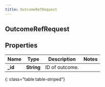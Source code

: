 ```yaml
---
title: OutcomeRefRequest
---
```

## OutcomeRefRequest

## Properties

|Name | Type | Description | Notes|
|------------ | ------------- | ------------- | -------------|
| **_id** | **String** | ID of outcome. | |
{: class="table table-striped"}


